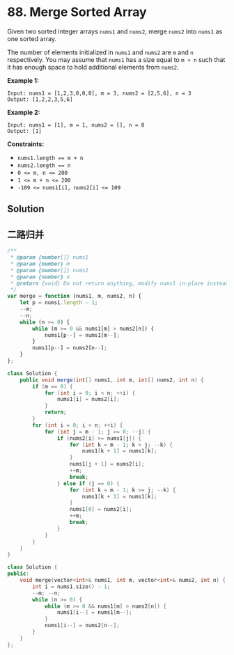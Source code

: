 # 88. Merge Sorted Array

Given two sorted integer arrays `nums1` and `nums2`, merge `nums2` into `nums1` as one sorted array.

The number of elements initialized in `nums1` and `nums2` are `m` and `n` respectively. You may assume that `nums1` has a size equal to `m + n` such that it has enough space to hold additional elements from `nums2`.

**Example 1:**

```text
Input: nums1 = [1,2,3,0,0,0], m = 3, nums2 = [2,5,6], n = 3
Output: [1,2,2,3,5,6]
```

**Example 2:**

```text
Input: nums1 = [1], m = 1, nums2 = [], n = 0
Output: [1]
```

**Constraints:**

-   `nums1.length == m + n`
-   `nums2.length == n`
-   `0 <= m, n <= 200`
-   `1 <= m + n <= 200`
-   `-109 <= nums1[i], nums2[i] <= 109`

## Solution

## 二路归并

```js
/**
 * @param {number[]} nums1
 * @param {number} m
 * @param {number[]} nums2
 * @param {number} n
 * @return {void} Do not return anything, modify nums1 in-place instead.
 */
var merge = function (nums1, m, nums2, n) {
    let p = nums1.length - 1;
    --m;
    --n;
    while (n >= 0) {
        while (m >= 0 && nums1[m] > nums2[n]) {
            nums1[p--] = nums1[m--];
        }
        nums1[p--] = nums2[n--];
    }
};
```

```java
class Solution {
    public void merge(int[] nums1, int m, int[] nums2, int n) {
        if (m == 0) {
            for (int i = 0; i < n; ++i) {
                nums1[i] = nums2[i];
            }
            return;
        }
        for (int i = 0; i < n; ++i) {
            for (int j = m - 1; j >= 0; --j) {
                if (nums2[i] >= nums1[j]) {
                    for (int k = m - 1; k > j; --k) {
                        nums1[k + 1] = nums1[k];
                    }
                    nums1[j + 1] = nums2[i];
                    ++m;
                    break;
                } else if (j == 0) {
                    for (int k = m - 1; k >= j; --k) {
                        nums1[k + 1] = nums1[k];
                    }
                    nums1[0] = nums2[i];
                    ++m;
                    break;
                }
            }
        }
    }
}
```

```C++
class Solution {
public:
    void merge(vector<int>& nums1, int m, vector<int>& nums2, int n) {
        int i = nums1.size() - 1;
        --m; --n;
        while (n >= 0) {
            while (m >= 0 && nums1[m] > nums2[n]) {
                nums1[i--] = nums1[m--];
            }
            nums1[i--] = nums2[n--];
        }
    }
};
```
